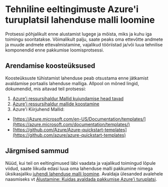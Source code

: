 <properties
   pageTitle="Tehniline eeltingimuste lahenduse malli loomine turuplatsil | Microsoft Azure'i"
   description="Mõista nõuded lahenduse juurutamine ja Azure turuplatsilt müüa malli loomine"
   services="marketplace-publishing"
   documentationCenter=""
   authors="HannibalSII"
   manager="hascipio"
   editor=""/>

<tags
   ms.service="marketplace"
   ms.devlang="na"
   ms.topic="article"
   ms.tgt_pltfrm="na"
   ms.workload="na"
   ms.date="01/28/2016"
   ms.author="hascipio; v-divte" />

# <a name="technical-prerequisites-for-creating-a-solution-template-for-the-azure-marketplace"></a>Tehniline eeltingimuste Azure'i turuplatsil lahenduse malli loomine
Protsessi põhjalikult enne alustamist lugege ja mõista, miks ja kuhu iga toimingu sooritatakse. Võimalikult palju, saate peaks oma ettevõtte andmete ja muude andmete ettevalmistamine, vajalikud tööriistad ja/või luua tehnilise komponendid enne pakkumise loomisprotsessi.  

## <a name="developing-building-blocks"></a>Arendamise koosteüksused
Koosteüksuste tühistamist lahenduse peab otsustama enne jätkamist avaldamise portaalis lahenduse malliga. Allpool on mõned lingid, dokumendid, mis aitavad teil protsessi:

1. [Azure'i ressursihaldur Mallid kujundamise head tavad](../best-practices-resource-manager-design-templates.md)
2. [Azure'i ressursihaldur mallide koostamine](../resource-group-authoring-templates.md)
3. Azure'i Kiirjuhend Mallid:
  - [https://Azure.microsoft.com/en-US/Documentation/templates/](https://azure.microsoft.com/documentation/templates/)
  - [https://github.com/Azure/Azure-quickstart-templates](https://github.com/azure/azure-quickstart-templates)

## <a name="next-steps"></a>Järgmised sammud
Nüüd, kui teil on eeltingimused läbi vaadata ja vajalikud toimingud lõpule viidud, saate liikuda edasi luua oma lahenduse malli pakkumine nimega üksikasjaliku [juhendi lahenduse malli loomine](marketplace-publishing-solution-template-creation.md). Avaldaja ülesanded avalehele naasmiseks vt [Alustamine: Kuidas avaldada pakkumise Azure'i turuplatsi](marketplace-publishing-getting-started.md).


[link-acct]:marketplace-publishing-accounts-creation-registration.md

